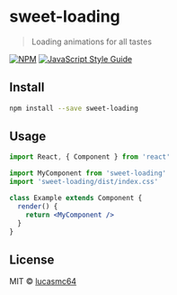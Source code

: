 # sweet-loading

> Loading animations for all tastes

[![NPM](https://img.shields.io/npm/v/sweet-loading.svg)](https://www.npmjs.com/package/sweet-loading) [![JavaScript Style Guide](https://img.shields.io/badge/code_style-standard-brightgreen.svg)](https://standardjs.com)

## Install

```bash
npm install --save sweet-loading
```

## Usage

```jsx
import React, { Component } from 'react'

import MyComponent from 'sweet-loading'
import 'sweet-loading/dist/index.css'

class Example extends Component {
  render() {
    return <MyComponent />
  }
}
```

## License

MIT © [lucasmc64](https://github.com/lucasmc64)
